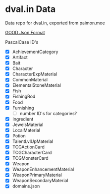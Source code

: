 # dval.in Data

Data repo for dval.in, exported from paimon.moe

[GOOD Json Format](https://frzyc.github.io/genshin-optimizer/#/doc)

PascalCase ID's

-   [x] AchievementCategory
-   [x] Artifact
-   [x] Bait
-   [x] Character
-   [x] CharacterExpMaterial
-   [x] CommonMaterial
-   [x] ElementalStoneMaterial
-   [x] Fish
-   [x] FishingRod
-   [x] Food
-   [x] Furnishing
    -   [ ] number ID's for categories?
-   [x] Ingredient
-   [x] JewelsMaterial
-   [x] LocalMaterial
-   [x] Potion
-   [x] TalentLvlUpMaterial
-   [x] TCGActionCard
-   [x] TCGCharacterCard
-   [x] TCGMonsterCard
-   [x] Weapon
-   [x] WeaponEnhancementMaterial
-   [x] WeaponPrimaryMaterial
-   [x] WeaponSecondaryMaterial
-   [x] domains.json
